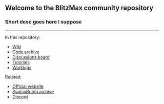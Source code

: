 ## Welcome to the BlitzMax community repository
### Short desc goes here I suppose

---

In this repository:
* [Wiki](../../wiki)
* [Code archive](/code%20archive)
* [Discussions board](../../discussions)
* [Tutorials](../../discussions/categories/tutorials)
* [Worklogs](../../discussions/categories/worklogs)

Related:
* [Official website](https://blitzmax.org)
* [SyntaxBomb archive](../../../SyntaxBomb-Backup)
* [Discord](https://discord.gg/yVxkBybBsY)